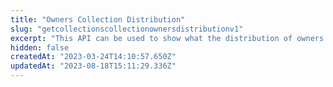 ```yaml
---
title: "Owners Collection Distribution"
slug: "getcollectionscollectionownersdistributionv1"
excerpt: "This API can be used to show what the distribution of owners in a collection looks like."
hidden: false
createdAt: "2023-03-24T14:10:57.650Z"
updatedAt: "2023-08-18T15:11:29.336Z"
---
```

